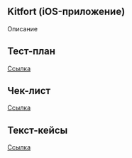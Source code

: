 ## Kitfort (iOS-приложение)
Описание

## Тест-план
[Ссылка](https://docs.google.com/document/d/1Sax0I9seOhMeihjR5Qcz3qkXGi-StjgSqH_o_f0DoAo/edit?usp=sharing)
## Чек-лист 
[Ссылка](https://docs.google.com/spreadsheets/d/1pDXNehfKLDqQB5tKGckOX4CzgSIViF61ccBkoPrl-o0/edit?usp=sharing)
## Текст-кейсы
[Ссылка](https://docs.google.com/document/d/1860Ib7RJ5J5AQHlBVOvluKGXPFVQFlhLziiVYWA-1Ds/edit?usp=sharing)

